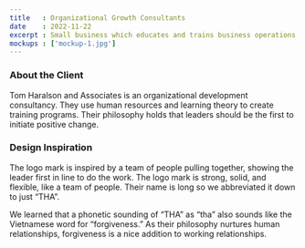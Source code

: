 ```yaml
---
title   : Organizational Growth Consultants
date    : 2022-11-22
excerpt : Small business which educates and trains business operations to focus on organizational health.
mockups : ['mockup-1.jpg'] 
---
```


### About the Client

Tom Haralson and Associates is an organizational development consultancy. They use human resources and learning theory to create training programs. Their philosophy holds that leaders should be the first to initiate positive change.

### Design Inspiration

The logo mark is inspired by a team of people pulling together, showing the leader first in line to do the work. The logo mark is strong, solid, and flexible, like a team of people. Their name is long so we abbreviated it down to just “THA”.

We learned that a phonetic sounding of “THA” as “tha” also sounds like the Vietnamese word for “forgiveness.” As their philosophy nurtures human relationships, forgiveness is a nice addition to working relationships.

